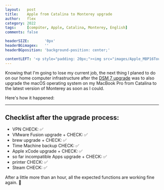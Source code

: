 ```yaml
---
layout:   post
title:    Apple from Catalina to Monterey upgrade
author:   flex
category: 2022
tags:     [compúter, Apple, Catalina, Monterey, English]
comments: false

headerSIZE:       '0px'
headerBGimagex:   ''
headerBGposition: 'background-position: center;'

contentLEFT: '<p style="padding: 20px;"><img src="images/Apple_MBP16Touch-Silver-2019_nobg.png"></p>'
---
```


Knowing that I'm going to lose my current job, the next thing I planed to do on our home computer infrastructure after the [DSM 7 upgrade](Synology_DSM7_upgrade) was to also upgrade the macOS operating system on my MacBook Pro from Catalina to the latest version of Monterey as soon as I could.

Here's how it happened:

<hr>

## Checklist after the upgrade process:

- VPN CHECK: ✅
- VMware Fusion upgrade + CHECK: ✅
- brew upgrade + CHECK: ✅
- Time Machine backup CHECK: ✅
- Apple xCode upgrade + CHECK: ✅
- so far incompatible Apps upgrade + CHECK: ✅
- printer CHECK: ✅
- Steam CHECK: ✅

After a little more than an hour, all the expected functions are working fine again. 🤞